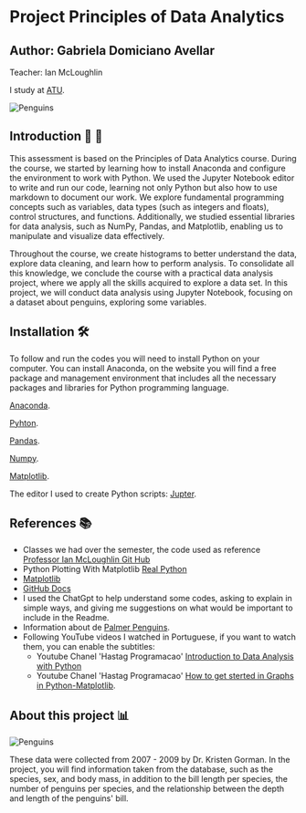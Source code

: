 
# Project Principles of Data Analytics 

## Author: Gabriela Domiciano Avellar
Teacher: Ian McLoughlin

I study at [ATU](https://www.atu.ie).

![Penguins](https://allisonhorst.github.io/palmerpenguins/reference/figures/palmerpenguins.png)


## Introduction 👋 🐧

This assessment is based on the Principles of Data Analytics course. During the course, we started by learning how to install Anaconda and configure the environment to work with Python. We used the Jupyter Notebook editor to write and run our code, learning not only Python but also how to use markdown to document our work.
We explore fundamental programming concepts such as variables, data types (such as integers and floats), control structures, and functions. Additionally, we studied essential libraries for data analysis, such as NumPy, Pandas, and Matplotlib, enabling us to manipulate and visualize data effectively.

Throughout the course, we create histograms to better understand the data, explore data cleaning, and learn how to perform analysis. To consolidate all this knowledge, we conclude the course with a practical data analysis project, where we apply all the skills acquired to explore a data set.
In this project, we will conduct data analysis using Jupyter Notebook, focusing on a dataset about penguins, exploring some variables.

## Installation 🛠️

To follow and run the codes you will need to install Python on your computer. You can install Anaconda, on the website you will find a free package and management environment that includes all the necessary packages and libraries for Python programming language.

[Anaconda](https://www.anaconda.com).

[Pyhton](https://www.python.org).


[Pandas](https://pandas.pydata.org).

[Numpy](https://numpy.org).

[Matplotlib](https://matplotlib.org).

The editor I used to create Python scripts: [Jupter](https://jupyter.org).

## References 📚

- Classes we had over the semester, the code used as reference [Professor Ian McLoughlin Git Hub](https://github.com/ianmcloughlin/mywork/blob/main/iris.ipynb)
- Python Plotting With Matplotlib [Real Python](https://realpython.com/python-matplotlib-guide/#understanding-pltsubplots-notation)
- [Matplotlib](https://matplotlib.org/3.5.3/api/_as_gen/matplotlib.pyplot.html)
- [GitHub Docs](https://docs.github.com/en/repositories/managing-your-repositorys-settings-and-features/customizing-your-repository/about-readmes)
- I used the ChatGpt to help understand some codes, asking to explain in simple ways, and giving me suggestions on what would be important to include in the Readme.
- Information about de [Palmer Penguins](https://allisonhorst.github.io/palmerpenguins/articles/intro.html).
- Following YouTube videos I watched in Portuguese, if you want to watch them, you can enable the subtitles:
  - Youtube Chanel 'Hastag Programacao' [Introduction to Data Analysis with Python](https://www.youtube.com/watch?v=kCMaqla6Grs)
  - Youtube Chanel 'Hastag Programacao' [How to get sterted in Graphs in Python-Matplotlib](https://www.youtube.com/watch?v=FDU-D8ddTU4).



## About this project 📊

![Penguins](https://allisonhorst.github.io/palmerpenguins/reference/figures/lter_penguins.png)


These data were collected from 2007 - 2009 by Dr. Kristen Gorman.
In the project, you will find information taken from the database, such as the species, sex, and body mass, in addition to the bill length per species, the number of penguins per species, and the relationship between the depth and length of the penguins' bill.


